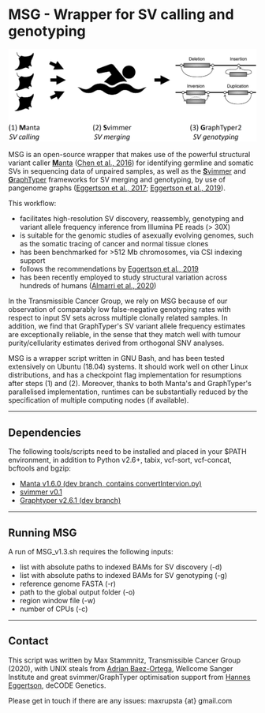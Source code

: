MSG - Wrapper for SV calling and genotyping
===========================================

![MSG](./MSG.png)

MSG is an open-source wrapper that makes use of the powerful structural variant caller [**M**anta](https://github.com/Illumina/manta) ([Chen et al., 2016](https://academic.oup.com/bioinformatics/article/32/8/1220/1743909)) for identifying germline and somatic SVs in sequencing data of unpaired samples, as well as the [**S**vimmer](https://github.com/DecodeGenetics/svimmer) and [**G**raphTyper](https://github.com/DecodeGenetics/graphtyper) frameworks for SV merging and genotyping, by use of pangenome graphs ([Eggertson et al., 2017](https://www.nature.com/articles/ng.3964); [Eggertson et al., 2019](https://www.nature.com/articles/s41467-019-13341-9)).

This workflow:
* facilitates high-resolution SV discovery, reassembly, genotyping and variant allele frequency inference from Illumina PE reads (> 30X)
* is suitable for the genomic studies of asexually evolving genomes, such as the somatic tracing of cancer and normal tissue clones
* has been benchmarked for >512 Mb chromosomes, via CSI indexing support
* follows the recommendations by [Eggertson et al., 2019](https://www.nature.com/articles/s41467-019-13341-9)
* has been recently employed to study structural variation across hundreds of humans ([Almarri et al., 2020](https://doi.org/10.1016/j.cell.2020.05.024))

In the Transmissible Cancer Group, we rely on MSG because of our observation of comparably low false-negative genotyping rates with respect to input SV sets across multiple clonally related samples. In addition, we find that GraphTyper's SV variant allele frequency estimates are exceptionally reliable, in the sense that they match well with tumour purity/cellularity estimates derived from orthogonal SNV analyses.

MSG is a wrapper script written in GNU Bash, and has been tested extensively on Ubuntu (18.04) systems. It should work well on other Linux distributions, and has a checkpoint flag implementation for resumptions after steps (1) and (2). Moreover, thanks to both Manta's and GraphTyper's parallelised implementation, runtimes can be substantially reduced by the specification of multiple computing nodes (if available).


---

## Dependencies

The following tools/scripts need to be installed and placed in your $PATH environment, in addition to Python v2.6+, tabix, vcf-sort, vcf-concat, bcftools and bgzip:
* [Manta v1.6.0 (dev branch, contains convertIntervion.py)](https://github.com/MaximilianStammnitz/MSG/blob/master/manta-1.6.0.tar.bz2)
* [svimmer v0.1](https://github.com/DecodeGenetics/svimmer/releases/tag/v0.1)
* [Graphtyper v2.6.1 (dev branch)](https://github.com/MaximilianStammnitz/MSG/blob/master/graphtyper2.6.1-dev)


---

## Running MSG

A run of MSG_v1.3.sh requires the following inputs:
* list with absolute paths to indexed BAMs for SV discovery (-d)
* list with absolute paths to indexed BAMs for SV genotyping (-g)
* reference genome FASTA (-r)
* path to the global output folder (-o)
* region window file (-w)
* number of CPUs (-c)


---

## Contact

This script was written by Max Stammnitz, Transmissible Cancer Group (2020), with UNIX steals from [Adrian Baez-Ortega](https://github.com/baezortega), Wellcome Sanger Institute and great svimmer/GraphTyper optimisation support from [Hannes Eggertson](https://github.com/hannespetur), deCODE Genetics.

Please get in touch if there are any issues: maxrupsta {at} gmail.com
